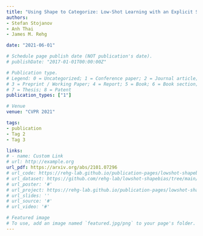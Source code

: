 ```yaml
---
title: "Using Shape to Categorize: Low-Shot Learning with an Explicit Shape Bias"
authors:
- Stefan Stojanov
- Anh Thai
- James M. Rehg

date: "2021-06-01"

# Schedule page publish date (NOT publication's date).
# publishDate: "2017-01-01T00:00:00Z"

# Publication type.
# Legend: 0 = Uncategorized; 1 = Conference paper; 2 = Journal article;
# 3 = Preprint / Working Paper; 4 = Report; 5 = Book; 6 = Book section;
# 7 = Thesis; 8 = Patent
publication_types: ["1"]

# Venue
venue: "CVPR 2021"

tags:
- publication
- Tag 2
- Tag 3

links:
# - name: Custom Link
# url: http://example.org
url_pdf: https://arxiv.org/abs/2101.07296
# url_code: https://rehg-lab.github.io/publication-pages/lowshot-shapebias/
# url_dataset: https://github.com/rehg-lab/lowshot-shapebias/tree/main/toys4k
# url_poster: '#'
# url_project: https://rehg-lab.github.io/publication-pages/lowshot-shapebias/
# url_slides: ''
# url_source: '#'
# url_video: '#'

# Featured image
# To use, add an image named `featured.jpg/png` to your page's folder. 
---
```


